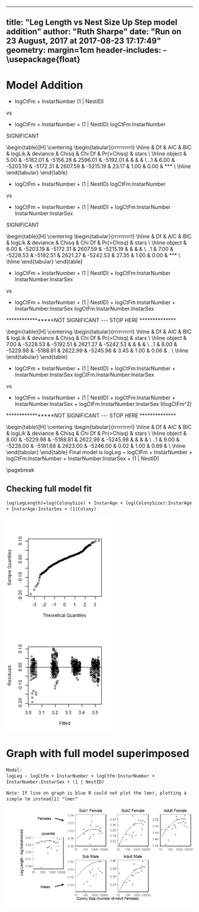 


---
title: "Leg Length vs Nest Size Up Step model addition"
author: "Ruth Sharpe"
date: "Run on 23 August, 2017 at 2017-08-23 17:17:49"
geometry: margin=1cm
header-includes:
    - \usepackage{float}
---



Model Addition
=====================


+ logCtFm + InstarNumber (1 | NestID) 

 vs 

 + logCtFm + InstarNumber + (1 | NestID) logCtFm:InstarNumber

 SIGNIFICANT 

\begin{table}[H]
\centering
\begin{tabular}{rrrrrrrrrl}
  \hline
 & Df & AIC & BIC & logLik & deviance & Chisq & Chi Df & Pr($>$Chisq) & stars \\ 
  \hline
object & 5.00 & -5182.01 & -5156.28 & 2596.01 & -5192.01 &  &  &  &  \\ 
  ..1 & 6.00 & -5203.19 & -5172.31 & 2607.59 & -5215.19 & 23.17 & 1.00 & 0.00 & *** \\ 
   \hline
\end{tabular}
\end{table}
+ logCtFm + InstarNumber + (1 | NestID) logCtFm:InstarNumber 

 vs 

 + logCtFm + InstarNumber + (1 | NestID) + logCtFm:InstarNumber InstarNumber:InstarSex

 SIGNIFICANT 

\begin{table}[H]
\centering
\begin{tabular}{rrrrrrrrrl}
  \hline
 & Df & AIC & BIC & logLik & deviance & Chisq & Chi Df & Pr($>$Chisq) & stars \\ 
  \hline
object & 6.00 & -5203.19 & -5172.31 & 2607.59 & -5215.19 &  &  &  &  \\ 
  ..1 & 7.00 & -5228.53 & -5192.51 & 2621.27 & -5242.53 & 27.35 & 1.00 & 0.00 & *** \\ 
   \hline
\end{tabular}
\end{table}
+ logCtFm + InstarNumber + (1 | NestID) + logCtFm:InstarNumber InstarNumber:InstarSex 

 vs 

 + logCtFm + InstarNumber + (1 | NestID) + logCtFm:InstarNumber + InstarNumber:InstarSex logCtFm:InstarNumber:InstarSex

 *****************NOT SIGNIFICANT --- STOP HERE ************** 

\begin{table}[H]
\centering
\begin{tabular}{rrrrrrrrrl}
  \hline
 & Df & AIC & BIC & logLik & deviance & Chisq & Chi Df & Pr($>$Chisq) & stars \\ 
  \hline
object & 7.00 & -5228.53 & -5192.51 & 2621.27 & -5242.53 &  &  &  &  \\ 
  ..1 & 8.00 & -5229.98 & -5188.81 & 2622.99 & -5245.98 & 3.45 & 1.00 & 0.06 & . \\ 
   \hline
\end{tabular}
\end{table}
+ logCtFm + InstarNumber + (1 | NestID) + logCtFm:InstarNumber + InstarNumber:InstarSex logCtFm:InstarNumber:InstarSex 

 vs 

 + logCtFm + InstarNumber + (1 | NestID) + logCtFm:InstarNumber + InstarNumber:InstarSex + logCtFm:InstarNumber:InstarSex I(logCtFm^2)

 *****************NOT SIGNIFICANT --- STOP HERE ************** 

\begin{table}[H]
\centering
\begin{tabular}{rrrrrrrrrl}
  \hline
 & Df & AIC & BIC & logLik & deviance & Chisq & Chi Df & Pr($>$Chisq) & stars \\ 
  \hline
object & 8.00 & -5229.98 & -5188.81 & 2622.99 & -5245.98 &  &  &  &  \\ 
  ..1 & 9.00 & -5228.00 & -5181.68 & 2623.00 & -5246.00 & 0.02 & 1.00 & 0.89 &   \\ 
   \hline
\end{tabular}
\end{table}
Final model is  logLeg ~ logCtFm + InstarNumber + logCtFm:InstarNumber + InstarNumber:InstarSex + (1 | NestID)

\pagebreak


Checking full model fit
--------------------



```
log(LegLength)=log(ColonySize) + InstarAge + log(ColonySize):InstarAge + InstarAge:InstarSex + (1|Colony)
```

![plot of chunk ModelFit](figure/ModelFit-1.png)![plot of chunk ModelFit](figure/ModelFit-2.png)



Graph with full model superimposed
====================
 


```
Model:
logLeg ~ logCtFm + InstarNumber + logCtFm:InstarNumber + InstarNumber:InstarSex + (1 | NestID)
```

```
Note: If line on graph is blue R could not plot the lmer, plotting a simple lm instead[1] "lmer"
```

![plot of chunk Graph](figure/Graph-1.png)



